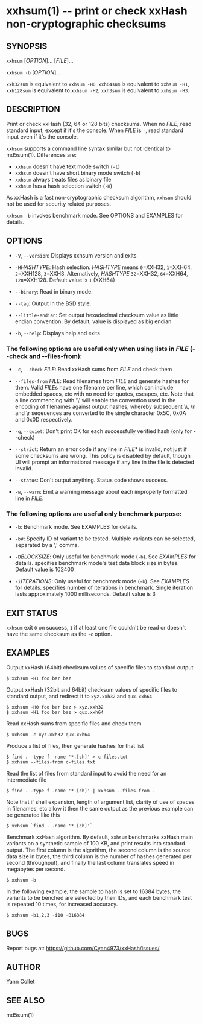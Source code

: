 xxhsum(1) -- print or check xxHash non-cryptographic checksums
==============================================================

SYNOPSIS
--------

`xxhsum` [*OPTION*]... [*FILE*]...

`xxhsum -b` [*OPTION*]...

`xxh32sum` is equivalent to `xxhsum -H0`,
`xxh64sum` is equivalent to `xxhsum -H1`,
`xxh128sum` is equivalent to `xxhsum -H2`,
`xxh3sum` is equivalent to `xxhsum -H3`.


DESCRIPTION
-----------

Print or check xxHash (32, 64 or 128 bits) checksums.
When no *FILE*, read standard input, except if it's the console.
When *FILE* is `-`, read standard input even if it's the console.

`xxhsum` supports a command line syntax similar but not identical to md5sum(1).  Differences are:

* `xxhsum` doesn't have text mode switch (`-t`)
* `xxhsum` doesn't have short binary mode switch (`-b`)
* `xxhsum` always treats files as binary file
* `xxhsum` has a hash selection switch (`-H`)

As xxHash is a fast non-cryptographic checksum algorithm,
`xxhsum` should not be used for security related purposes.

`xxhsum -b` invokes benchmark mode. See OPTIONS and EXAMPLES for details.

OPTIONS
-------

* `-V`, `--version`:
  Displays xxhsum version and exits

* `-H`*HASHTYPE*:
  Hash selection. *HASHTYPE* means `0`=XXH32, `1`=XXH64, `2`=XXH128, `3`=XXH3.
  Alternatively, *HASHTYPE* `32`=XXH32, `64`=XXH64, `128`=XXH128.
  Default value is `1` (XXH64)

* `--binary`:
  Read in binary mode.

* `--tag`:
  Output in the BSD style.

* `--little-endian`:
  Set output hexadecimal checksum value as little endian convention.
  By default, value is displayed as big endian.

* `-h`, `--help`:
  Displays help and exits

### The following options are useful only when using lists in *FILE* (--check and --files-from):

* `-c`, `--check` *FILE*:
  Read xxHash sums from *FILE* and check them

* `--files-from` *FILE*:
  Read filenames from *FILE* and generate hashes for them.
  Valid *FILE*s have one filename per line, which can include embedded spaces, etc with no need for quotes, escapes, etc.
  Note that a line commencing with '\\' will enable the convention used in the encoding of filenames against output hashes,
  whereby subsequent \\\\, \n and \r seqeuences are converted to the single
  character 0x5C, 0x0A and 0x0D respectively.

* `-q`, `--quiet`:
   Don't print OK for each successfully verified hash (only for --check)

* `--strict`:
  Return an error code if any line in *FILE** is invalid,
  not just if some checksums are wrong.
  This policy is disabled by default,
  though UI will prompt an informational message
  if any line in the file is detected invalid.

* `--status`:
  Don't output anything. Status code shows success.

* `-w`, `--warn`:
  Emit a warning message about each improperly formatted line in *FILE*.

### The following options are useful only benchmark purpose:

* `-b`:
  Benchmark mode.  See EXAMPLES for details.

* `-b#`:
  Specify ID of variant to be tested.
  Multiple variants can be selected, separated by a ',' comma.

* `-B`*BLOCKSIZE*:
  Only useful for benchmark mode (`-b`). See *EXAMPLES* for details.
  <BLOCKSIZE> specifies benchmark mode's test data block size in bytes.
  Default value is 102400

* `-i`*ITERATIONS*:
  Only useful for benchmark mode (`-b`). See *EXAMPLES* for details.
  <ITERATIONS> specifies number of iterations in benchmark. Single iteration
  lasts approximately 1000 milliseconds. Default value is 3

EXIT STATUS
-----------

`xxhsum` exit `0` on success, `1` if at least one file couldn't be read or
doesn't have the same checksum as the `-c` option.

EXAMPLES
--------

Output xxHash (64bit) checksum values of specific files to standard output

    $ xxhsum -H1 foo bar baz

Output xxHash (32bit and 64bit) checksum values of specific files to standard
output, and redirect it to `xyz.xxh32` and `qux.xxh64`

    $ xxhsum -H0 foo bar baz > xyz.xxh32
    $ xxhsum -H1 foo bar baz > qux.xxh64

Read xxHash sums from specific files and check them

    $ xxhsum -c xyz.xxh32 qux.xxh64

Produce a list of files, then generate hashes for that list

    $ find . -type f -name '*.[ch]' > c-files.txt
    $ xxhsum --files-from c-files.txt

Read the list of files from standard input to avoid the need for an intermediate file

    $ find . -type f -name '*.[ch]' | xxhsum --files-from -

Note that if shell expansion, length of argument list, clarity of use of spaces in filenames, etc allow it then the same output as the previous example can be generated like this

    $ xxhsum `find . -name '*.[ch]'`

Benchmark xxHash algorithm.
By default, `xxhsum` benchmarks xxHash main variants
on a synthetic sample of 100 KB,
and print results into standard output.
The first column is the algorithm,
the second column is the source data size in bytes,
the third column is the number of hashes generated per second (throughput),
and finally the last column translates speed in megabytes per second.

    $ xxhsum -b

In the following example,
the sample to hash is set to 16384 bytes,
the variants to be benched are selected by their IDs,
and each benchmark test is repeated 10 times, for increased accuracy.

    $ xxhsum -b1,2,3 -i10 -B16384

BUGS
----

Report bugs at: https://github.com/Cyan4973/xxHash/issues/

AUTHOR
------

Yann Collet

SEE ALSO
--------

md5sum(1)
